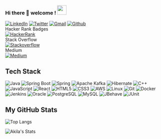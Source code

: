 ### Hi there 👋 welcome !     <img src="https://media.giphy.com/media/WUlplcMpOCEmTGBtBW/giphy.gif" width="30">  

<!--



**AkilaDee/AkilaDee** is a ✨ _special_ ✨ repository because its `README.md` (this file) appears on your GitHub profile.

Here are some ideas to get you started:

- 🔭 I’m currently working on ...
- 🌱 I’m currently learning ...
- 👯 I’m looking to collaborate on ...
- 🤔 I’m looking for help with ...
- 💬 Ask me about ...
- 📫 How to reach me: ...
- 😄 Pronouns: ...
- ⚡ Fun fact: ...
-->

[![LinkedIn](https://img.shields.io/badge/--linkedin?label=LinkedIn&logo=LinkedIn&style=social)](https://www.linkedin.com/in/akiladee)
[![Twitter](https://img.shields.io/badge/--Twitter?label=Twitter&logo=Twitter&style=social)](https://twitter.com/AkilaDee)
[![Gmail](https://img.shields.io/badge/--linkedin?label=Gmail&logo=gmail&style=social)](mailto:akila.mde@gmail.com)
[![Github](https://img.shields.io/github/followers/AkilaDee?label=Follow%20Me&style=social)](https://github.com/AkilaDee)<br/>
Hacker Rank Badges<br/> [![HackerRank](https://img.shields.io/badge/--dev?label=HackerRank&logo=Hackerrank&style=social)](https://www.hackerrank.com/akiladee) <br/>
Stack Overflow<br/>
[![Stackoverflow](https://img.shields.io/badge/--Stackoverflow?label=Stackoverflow&logo=Stackoverflow&style=social)](https://stackoverflow.com/users/14577057/akila-de-silva)<br/>
Medium<br/>
[![Medium](https://img.shields.io/badge/--Medium?label=Medium&logo=Medium&style=social)](https://medium.com/@akiladee)<br/>
## Tech Stack
<p>
<img alt="Java" src="https://img.shields.io/badge/Java-%236DB33F.svg?style=flat-square&logo=openjdk&logoColor=black" />
<img alt="Spring Boot" src="https://img.shields.io/badge/Springboot-%23039BE5.svg?style=flat-square&logo=springboot" />
<img alt="Spring" src="https://img.shields.io/badge/Spring-%236DB33F.svg?style=flat-square&logo=spring&logoColor=white" />
<img alt="Apache Kafka" src="https://img.shields.io/badge/Apache%20Kafka-231F20?style=flat-square&logo=apachekafka&logoColor=white" />
<img alt="Hibernate" src="https://img.shields.io/badge/Hibernate-59666C.svg?style=flat-square&logo=hibernate&logoColor=white" />
<img alt="C++" src="https://img.shields.io/badge/C++-00599C?style=flat-square&logo=cplusplus&logoColor=white" />
<img alt="JavaScript" src="https://img.shields.io/badge/JavaScript%20-%23F7DF1E.svg?style=flat-square&logo=javascript&logoColor=black" />
<img alt="React" src="https://img.shields.io/badge/React-20232A?style=flat-square&logo=react&logoColor=61DAFB" />
<!-- <img alt="Node.js" src="https://img.shields.io/badge/Node.js-43853D?style=flat-square&logo=node.js&logoColor=white" /> -->
<img alt="HTML5" src="https://img.shields.io/badge/HTML5-E34F26?style=flat-square&logo=html5&logoColor=white" />
<img alt="CSS3" src="https://img.shields.io/badge/CSS3-1572B6?style=flat-square&logo=css3&logoColor=white" />
<img alt="AWS" src="https://img.shields.io/badge/AWS-232F3E?style=flat-square&logo=amazon-aws&logoColor=white" />
<img alt="Linux" src="https://img.shields.io/badge/Linux-FCC624?style=flat-square&logo=linux&logoColor=black" />
<img alt="Git" src="https://img.shields.io/badge/Git-F05032?style=flat-square&logo=git&logoColor=white" />
<img alt="Docker" src="https://img.shields.io/badge/Docker-2496ED?style=flat-square&logo=docker&logoColor=white" />
<img alt="Jenkins" src="https://img.shields.io/badge/Jenkins-D24939?style=flat-square&logo=jenkins&logoColor=white" />
<img alt="Oracle" src="https://img.shields.io/badge/Oracle-F80000?style=flat-square&logo=oracle&logoColor=white" />
<img alt="PostgreSQL" src="https://img.shields.io/badge/PostgreSQL-336791?style=flat-square&logo=postgresql&logoColor=white" />
<img alt="MySQL" src="https://img.shields.io/badge/MySQL-4479A1?style=flat-square&logo=mysql&logoColor=white" />
<img alt="JBehave" src="https://img.shields.io/badge/JBehave-007396?style=flat-square&logo=java&logoColor=white" />
<img alt="JUnit" src="https://img.shields.io/badge/JUnit-25A162?style=flat-square&logo=junit5&logoColor=white" />
</p>

## My GitHub Stats

![Top Langs](https://github-readme-stats.vercel.app/api/top-langs/?username=AkilaDee&layout=compact&show_icons=true&bg_color=000000&text_color=FFFFFF)

![Akila's Stats](https://github-readme-stats.vercel.app/api?username=AkilaDee&show_icons=true&bg_color=000000&text_color=FFFFFF)
<!-- ![Akila's github stats](https://github-readme-stats.vercel.app/api?username=AkilaDee&layout=compact&include_all_commits=true&show_icons=true&hide=issues) -->
